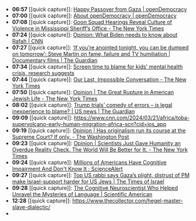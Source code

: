 - **06:57** [[quick capture]]:  [Happy Passover from Gaza | openDemocracy](https://www.opendemocracy.net/en/happy-passover-from-gaza-0/)
- **07:00** [[quick capture]]:  [About openDemocracy | openDemocracy](https://www.opendemocracy.net/en/about/?utm_source=navbar-onsite--about)
- **07:08** [[quick capture]]:  [Goon Squad Hearings Reveal Culture of Violence in Mississippi Sheriff’s Office - The New York Times](https://www.nytimes.com/2024/03/21/us/mississippi-goon-squad-mcalpin-sentence.html)
- **07:24** [[quick capture]]:  [Opinion: What Biden needs to know about Rafah | CNN](https://amp.cnn.com/cnn/2024/03/21/opinions/rafah-gaza-palestinian-lives-biden-mousa)
- **07:27** [[quick capture]]:  [‘If you’re anointed tonight, you can be dumped on tomorrow’: Steve Martin on fame, failure and TV humiliation | Documentary films | The Guardian](https://www.theguardian.com/film/2024/mar/22/if-youre-anointed-tonight-you-can-be-dumped-on-tomorrow-steve-martin-on-fame-failure-and-tv-humiliation)
- **07:34** [[quick capture]]:  [Screen time to blame for kids' mental health crisis, research suggests](https://www.axios.com/2024/03/22/screen-time-bad-unhealthy-kids-mental-health)
- **07:44** [[quick capture]]:  [Our Last, Impossible Conversation - The New York Times](https://www.nytimes.com/2024/03/22/style/modern-love-ai-our-last-impossible-conversation.html)
- **07:50** [[quick capture]]:  [Opinion | The Great Rupture in American Jewish Life - The New York Times](https://www.nytimes.com/2024/03/22/opinion/israel-american-jews-zionism.html)
- **08:02** [[quick capture]]:  [Trump trials’ comedy of errors – is legal inexperience to blame? | US news | The Guardian](https://amp.theguardian.com/us-news/2024/mar/21/trump-on-trial-comedy-of-errors)
- **09:09** [[quick capture]]:  https://www.cnn.com/2024/03/21/africa/toba-supervolcano-early-human-migration-africa-scn?cid=ios_app
- **09:19** [[quick capture]]:  [Opinion | Has originalism run its course at the Supreme Court? If only. - The Washington Post](https://www.washingtonpost.com/opinions/2024/03/22/justice-breyer-originalism-supreme-court/)
- **09:23** [[quick capture]]:  [Opinion | Scientists Just Gave Humanity an Overdue Reality Check. The World Will Be Better for It. - The New York Times](https://www.nytimes.com/2024/03/22/opinion/anthropocene-planet-geology.html)
- **09:24** [[quick capture]]:  [Millions of Americans Have Cognitive Impairment And Don't Know It : ScienceAlert](https://www.sciencealert.com/millions-of-americans-have-cognitive-impairment-and-dont-know-it)
- **09:27** [[quick capture]]:  [Top US rabbi says Gaza’s plight, distrust of PM make Israel-support harder for US Jews | The Times of Israel](https://www.timesofisrael.com/top-us-rabbi-says-gazas-plight-distrust-of-netanyahu-make-supporting-israel-hard/amp/)
- **09:28** [[quick capture]]:  [The Cognitive Neuroscientist Who Helped Unravel the Mysteries of Language | Scientific American](https://www.scientificamerican.com/article/the-cognitive-neuroscientist-who-helped-unravel-the-mysteries-of-language/)
- **12:28** [[quick capture]]:  https://www.thecollector.com/hegel-master-slave-dialectic/
-